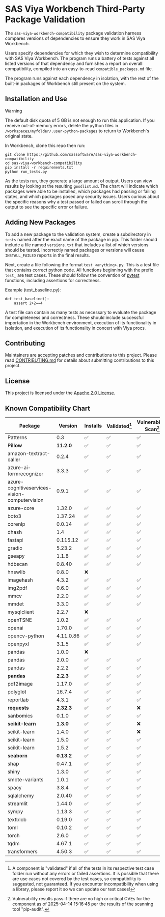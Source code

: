 # SAS Viya Workbench Third-Party Package Validation

The `sas-viya-workbench-compatibility` package validation harness compares versions of dependencies to ensure they work in SAS Viya Workbench.

Users specify dependencies for which they wish to determine compatibility with SAS Viya Workbench.
The program runs a battery of tests against all listed versions of that dependency and furnishes a report on overall compatibility, compiled into an easy-to-read `compatible_packages.md` file.

The program runs against each dependency in isolation, with the rest of the built-in packages of Workbench still present on the system.

## Installation and Use

> [!WARNING]
> The default disk quota of 5 GB is not enough to run this application.
If you receive out-of-memory errors, delete the python files in `/workspaces/myfolder/.user-python-packages` to return to Workbench's original state.

In Workbench, clone this repo then run:

```
git clone https://github.com/sassoftware/sas-viya-workbench-compatibility
cd sas-viya-workbench-compatibility
pip install -r requirements.txt
python run_tests.py
```

As the tests run, they generate a large amount of output.
Users can view results by looking at the resulting `goodlist.md`.
The chart will indicate which packages were able to be installed, which packages had passing or failing states, and which packages posed any security issues.
Users curious about the specific reasons why a test passed or failed can scroll through the output to see the specific error or failure.

## Adding New Packages

To add a new package to the validation system, create a subdirectory in `tests` named after the exact name of the package in pip.
This folder should include a file named `versions.txt` that includes a list of which versions should be tested.
Incorrectly named packages or versions will cause `INSTALL_FAILED` reports in the final results.

Next, create a file following the format `test_<anything>.py`.
This is a test file that contains correct python code.
All functions beginning with the prefix `test_` are test cases.
These should follow the convention of [pytest](https://docs.pytest.org/en/stable/contents.html) functions, including assertions for correctness.

Example (test_baseline.py):

```
def test_baseline():
    assert 2+2==4
```

A test file can contain as many tests as necessary to evaluate the package for completeness and correctness.
These should include successful importation in the Workbench environment, execution of its functionality in isolation, and execution of its functionality in concert with Viya procs.

## Contributing

Maintainers are accepting patches and contributions to this project.
Please read [CONTRIBUTING.md](CONTRIBUTING.md) for details about submitting contributions to this project.

## License

This project is licensed under the [Apache 2.0 License](LICENSE).

## Known Compatibility Chart

| Package | Version | Installs | Validated[^1] | Vulnerability Scan[^2] |
| ------- | ------- | -------- | ------------- | ---------------------- |
| Patterns | 0.3 | ✅ | ✅ | ✅ |
| **Pillow** | **11.2.0** | ✅ | ✅ | ✅ |
| amazon-textract-caller | 0.2.4 | ✅ | ✅ | ✅ |
| azure-ai-formrecognizer | 3.3.3 | ✅ | ✅ | ✅ |
| azure-cognitiveservices-vision-computervision | 0.9.1 | ✅ | ✅ | ✅ |
| azure-core | 1.32.0 | ✅ | ✅ | ✅ |
| boto3 | 1.37.24 | ✅ | ✅ | ✅ |
| corenlp | 0.0.14 | ✅ | ✅ | ✅ |
| dhash | 1.4 | ✅ | ✅ | ✅ |
| fastapi | 0.115.12 | ✅ | ✅ | ✅ |
| gradio | 5.23.2 | ✅ | ✅ | ✅ |
| gseapy | 1.1.8 | ✅ | ✅ | ✅ |
| hdbscan | 0.8.40 | ✅ | ✅ | ✅ |
| hnswlib | 0.8.0 | ❌ |  |  |
| imagehash | 4.3.2 | ✅ | ✅ | ✅ |
| img2pdf | 0.6.0 | ✅ | ✅ | ✅ |
| mmcv | 2.2.0 | ✅ | ✅ | ✅ |
| mmdet | 3.3.0 | ✅ | ✅ | ✅ |
| mysqlclient | 2.2.7 | ❌ |  |  |
| openTSNE | 1.0.2 | ✅ | ✅ | ✅ |
| openai | 1.70.0 | ✅ | ✅ | ✅ |
| opencv-python | 4.11.0.86 | ✅ | ✅ | ✅ |
| openpyxl | 3.1.5 | ✅ | ✅ | ✅ |
| pandas | 1.0.0 | ❌ |  |  |
| pandas | 2.0.0 | ✅ | ✅ | ✅ |
| pandas | 2.2.2 | ✅ | ✅ | ✅ |
| **pandas** | **2.2.3** | ✅ | ✅ | ✅ |
| pdf2image | 1.17.0 | ✅ | ✅ | ✅ |
| polyglot | 16.7.4 | ✅ | ✅ | ✅ |
| reportlab | 4.3.1 | ✅ | ✅ | ✅ |
| **requests** | **2.32.3** | ✅ | ✅ | ❌ |
| sanbomics | 0.1.0 | ✅ | ✅ | ✅ |
| **scikit-learn** | **1.3.0** | ✅ | ✅ | ❌ |
| scikit-learn | 1.4.0 | ✅ | ✅ | ❌ |
| scikit-learn | 1.5.0 | ✅ | ✅ | ✅ |
| scikit-learn | 1.5.2 | ✅ | ✅ | ✅ |
| **seaborn** | **0.13.2** | ✅ | ✅ | ✅ |
| shap | 0.47.1 | ✅ | ✅ | ✅ |
| shiny | 1.3.0 | ✅ | ✅ | ✅ |
| smote-variants | 1.0.1 | ✅ | ✅ | ✅ |
| spacy | 3.8.4 | ✅ | ✅ | ✅ |
| sqlalchemy | 2.0.40 | ✅ | ✅ | ✅ |
| streamlit | 1.44.0 | ✅ | ✅ | ✅ |
| sympy | 1.13.3 | ✅ | ✅ | ✅ |
| textblob | 0.19.0 | ✅ | ✅ | ✅ |
| toml | 0.10.2 | ✅ | ✅ | ✅ |
| torch | 2.6.0 | ✅ | ✅ | ✅ |
| tqdm | 4.67.1 | ✅ | ✅ | ✅ |
| transformers | 4.50.3 | ✅ | ✅ | ✅ |

[^1]: A component is "validated" if all of the tests in its respective test case folder run without any errors or failed assertions. It is possible that there are use cases not covered by the test cases, so compatibility is suggested, not guaranteed. If you encounter incompatibility when using a library, please report it so we can update our test cases!

[^2]:  Vulnerability results pass if there are no high or critical CVEs for the component as of 2025-04-14 15:16:45 per the results of the scanning tool "pip-audit".
